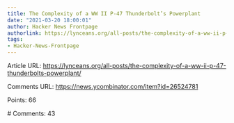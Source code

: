 ```yaml
---
title: The Complexity of a WW II P-47 Thunderbolt’s Powerplant
date: "2021-03-20 18:00:01"
author: Hacker News Frontpage
authorlink: https://lynceans.org/all-posts/the-complexity-of-a-ww-ii-p-47-thunderbolts-powerplant/
tags:
- Hacker-News-Frontpage
---
```


<p>Article URL: <a href="https://lynceans.org/all-posts/the-complexity-of-a-ww-ii-p-47-thunderbolts-powerplant/">https://lynceans.org/all-posts/the-complexity-of-a-ww-ii-p-47-thunderbolts-powerplant/</a></p>
<p>Comments URL: <a href="https://news.ycombinator.com/item?id=26524781">https://news.ycombinator.com/item?id=26524781</a></p>
<p>Points: 66</p>
<p># Comments: 43</p>
